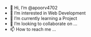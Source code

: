 - 👋 Hi, I’m @apoorv4702
- 👀 I’m interested in Web Development
- 🌱 I’m currently learning a Project
- 💞️ I’m looking to collaborate on ...
- 📫 How to reach me ...

<!---
apoorv4702/apoorv4702 is a ✨ special ✨ repository because its `README.md` (this file) appears on your GitHub profile.
You can click the Preview link to take a look at your changes.
--->
